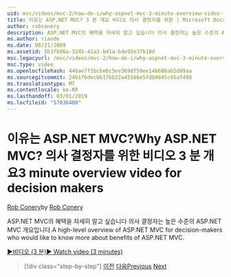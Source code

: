 ```yaml
---
uid: mvc/videos/mvc-2/how-do-i/why-aspnet-mvc-3-minute-overview-video-for-decision-makers
title: 이유는 ASP.NET MVC? 3 분 개요 비디오 의사 결정자를 위한 | Microsoft Docs
author: robconery
description: ASP.NET MVC의 혜택을 자세히 알고 싶습니다 의사 결정자는 높은 수준의 ASP.NET MVC 개요입니다.
ms.author: riande
ms.date: 08/21/2009
ms.assetid: 5b3fb86a-3245-41a3-bd1a-bde92e37b18d
msc.legacyurl: /mvc/videos/mvc-2/how-do-i/why-aspnet-mvc-3-minute-overview-video-for-decision-makers
msc.type: video
ms.openlocfilehash: 446ae7f1bcbe6c5ee369df59ee14b688ab5d89aa
ms.sourcegitcommit: 24b1f6decbb17bb22a45166e5fdb0845c65af498
ms.translationtype: MT
ms.contentlocale: ko-KR
ms.lasthandoff: 03/01/2019
ms.locfileid: "57036480"
---
```

<a name="why-aspnet-mvc-3-minute-overview-video-for-decision-makers"></a><span data-ttu-id="37b87-104">이유는 ASP.NET MVC?</span><span class="sxs-lookup"><span data-stu-id="37b87-104">Why ASP.NET MVC?</span></span> <span data-ttu-id="37b87-105">의사 결정자를 위한 비디오 3 분 개요</span><span class="sxs-lookup"><span data-stu-id="37b87-105">3 minute overview video for decision makers</span></span>
====================
<span data-ttu-id="37b87-106">[Rob Conery](https://github.com/robconery)</span><span class="sxs-lookup"><span data-stu-id="37b87-106">by [Rob Conery](https://github.com/robconery)</span></span>

<span data-ttu-id="37b87-107">ASP.NET MVC의 혜택을 자세히 알고 싶습니다 의사 결정자는 높은 수준의 ASP.NET MVC 개요입니다.</span><span class="sxs-lookup"><span data-stu-id="37b87-107">A high-level overview of ASP.NET MVC for decision-makers who would like to know more about benefits of ASP.NET MVC.</span></span>

[<span data-ttu-id="37b87-108">&#9654;비디오 (3 분)</span><span class="sxs-lookup"><span data-stu-id="37b87-108">&#9654; Watch video (3 minutes)</span></span>](https://channel9.msdn.com/Blogs/ASP-NET-Site-Videos/why-aspnet-mvc-3-minute-overview-video-for-decision-makers)

> [!div class="step-by-step"]
> <span data-ttu-id="37b87-109">[이전](what-is-aspnet-mvc-80-minute-technical-video-for-developers-building-nerddinner.md)
> [다음](aspnet-mvc-how-10-minute-technical-video-for-developers.md)</span><span class="sxs-lookup"><span data-stu-id="37b87-109">[Previous](what-is-aspnet-mvc-80-minute-technical-video-for-developers-building-nerddinner.md)
[Next](aspnet-mvc-how-10-minute-technical-video-for-developers.md)</span></span>
